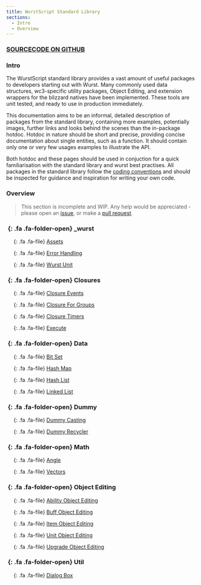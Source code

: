```yaml
---
title: WurstScript Standard Library
sections:
  - Intro
  - Overview
---
```


### [SOURCECODE ON GITHUB](https://github.com/wurstscript/WurstStdlib2)

### Intro

The WurstScript standard library provides a vast amount of useful packages to developers starting out with Wurst.
Many commonly used data structures, wc3-specific utility packages, Object Editing, and extension wrappers for the blizzard natives have been implemented.
These tools are unit tested, and ready to use in production immediately.

This documentation aims to be an informal, detailed description of packages from the standard library,
containing more examples, potentially images, further links and looks behind the scenes than the in-package hotdoc.
Hotdoc in nature should be short and precise, providing concise documentation about single entities, such as a function.
It should contain only one or very few usages examples to illustrate the API.

Both hotdoc and these pages should be used in conjuction for a quick familiarisation with the standard library and wurst best practises.
All packages in the standard library follow the [coding conventions](https://wurstlang.org/manual.html#coding-conventions) and should be inspected for guidance and inspiration for writing your own code.

### Overview

> This section is incomplete and WIP.
> Any help would be appreciated - please open an [issue](https://github.com/wurstscript/wurstscript.github.io/issues/new), or make a [pull request](https://github.com/wurstscript/wurstscript.github.io/pulls).

### *&nbsp;*{: .fa .fa-folder-open} _wurst

&nbsp;&nbsp;&nbsp;&nbsp;*&nbsp;*{: .fa .fa-file} [Assets](stdlib/assets)

&nbsp;&nbsp;&nbsp;&nbsp;*&nbsp;*{: .fa .fa-file} [Error Handling](stdlib/errorhandling)

&nbsp;&nbsp;&nbsp;&nbsp;*&nbsp;*{: .fa .fa-file} [Wurst Unit](stdlib/wurstunit)

### *&nbsp;*{: .fa .fa-folder-open} Closures

&nbsp;&nbsp;&nbsp;&nbsp;*&nbsp;*{: .fa .fa-file} [Closure Events](stdlib/closure_events)

&nbsp;&nbsp;&nbsp;&nbsp;*&nbsp;*{: .fa .fa-file} [Closure For Groups](stdlib/closure_for_groups)

&nbsp;&nbsp;&nbsp;&nbsp;*&nbsp;*{: .fa .fa-file} [Closure Timers](stdlib/closure_timers)

&nbsp;&nbsp;&nbsp;&nbsp;*&nbsp;*{: .fa .fa-file} [Execute](stdlib/execute)

### *&nbsp;*{: .fa .fa-folder-open} Data

&nbsp;&nbsp;&nbsp;&nbsp;*&nbsp;*{: .fa .fa-file} [Bit Set](stdlib/bitset)

&nbsp;&nbsp;&nbsp;&nbsp;*&nbsp;*{: .fa .fa-file} [Hash Map](stdlib/hash_map)

&nbsp;&nbsp;&nbsp;&nbsp;*&nbsp;*{: .fa .fa-file} [Hash List](stdlib/hash_list)

&nbsp;&nbsp;&nbsp;&nbsp;*&nbsp;*{: .fa .fa-file} [Linked List](stdlib/linked_list)

### *&nbsp;*{: .fa .fa-folder-open} Dummy

&nbsp;&nbsp;&nbsp;&nbsp;*&nbsp;*{: .fa .fa-file} [Dummy Casting](stdlib/dummy_caster)

&nbsp;&nbsp;&nbsp;&nbsp;*&nbsp;*{: .fa .fa-file} [Dummy Recycler](stdlib/dummy_recycler)

### *&nbsp;*{: .fa .fa-folder-open} Math

&nbsp;&nbsp;&nbsp;&nbsp;*&nbsp;*{: .fa .fa-file} [Angle](stdlib/angle)

&nbsp;&nbsp;&nbsp;&nbsp;*&nbsp;*{: .fa .fa-file} [Vectors](stdlib/vectors)

### *&nbsp;*{: .fa .fa-folder-open} Object Editing

&nbsp;&nbsp;&nbsp;&nbsp;*&nbsp;*{: .fa .fa-file} [Ability Object Editing](stdlib/abil_objed)

&nbsp;&nbsp;&nbsp;&nbsp;*&nbsp;*{: .fa .fa-file} [Buff Object Editing](stdlib/buff_objed)

&nbsp;&nbsp;&nbsp;&nbsp;*&nbsp;*{: .fa .fa-file} [Item Object Editing](stdlib/item_objed)

&nbsp;&nbsp;&nbsp;&nbsp;*&nbsp;*{: .fa .fa-file} [Unit Object Editing](stdlib/unit_objed)

&nbsp;&nbsp;&nbsp;&nbsp;*&nbsp;*{: .fa .fa-file} [Upgrade Object Editing](stdlib/upg_objed)

### *&nbsp;*{: .fa .fa-folder-open} Util

&nbsp;&nbsp;&nbsp;&nbsp;*&nbsp;*{: .fa .fa-file} [Dialog Box](stdlib/dialogbox)



